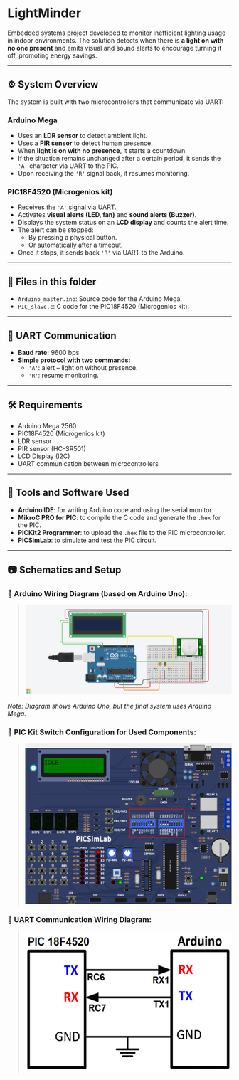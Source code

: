 # LightMinder

Embedded systems project developed to monitor inefficient lighting usage in indoor environments. The solution detects when there is **a light on with no one present** and emits visual and sound alerts to encourage turning it off, promoting energy savings.

---

## ⚙️ System Overview

The system is built with two microcontrollers that communicate via UART:

### Arduino Mega
- Uses an **LDR sensor** to detect ambient light.
- Uses a **PIR sensor** to detect human presence.
- When **light is on with no presence**, it starts a countdown.
- If the situation remains unchanged after a certain period, it sends the `'A'` character via UART to the PIC.
- Upon receiving the `'R'` signal back, it resumes monitoring.

### PIC18F4520 (Microgenios kit)
- Receives the `'A'` signal via UART.
- Activates **visual alerts (LED, fan)** and **sound alerts (Buzzer)**.
- Displays the system status on an **LCD display** and counts the alert time.
- The alert can be stopped:
  - By pressing a physical button.
  - Or automatically after a timeout.
- Once it stops, it sends back `'R'` via UART to the Arduino.

---

## 📁 Files in this folder

- `Arduino_master.ino`: Source code for the Arduino Mega.
- `PIC_slave.c`: C code for the PIC18F4520 (Microgenios kit).

---

## 🔌 UART Communication

- **Baud rate:** 9600 bps
- **Simple protocol with two commands:**
  - `'A'`: alert – light on without presence.
  - `'R'`: resume monitoring.

---

## 🛠️ Requirements

- Arduino Mega 2560
- PIC18F4520 (Microgenios kit)
- LDR sensor
- PIR sensor (HC-SR501)
- LCD Display (I2C)
- UART communication between microcontrollers

---

## 🧰 Tools and Software Used

- **Arduino IDE**: for writing Arduino code and using the serial monitor.
- **MikroC PRO for PIC**: to compile the C code and generate the `.hex` for the PIC.
- **PICKit2 Programmer**: to upload the `.hex` file to the PIC microcontroller.
- **PICSimLab**: to simulate and test the PIC circuit.

---

## 📷 Schematics and Setup

### 🔌 Arduino Wiring Diagram (based on Arduino Uno):

> ![Arduino Schematic](assets/arduino.png)

*Note: Diagram shows Arduino Uno, but the final system uses Arduino Mega.*

### 🧭 PIC Kit Switch Configuration for Used Components:

> ![PIC DIP Switch Config](assets/pic.png)

### 🔌 UART Communication Wiring Diagram:

> ![UART Schematic](assets/uart.png)
